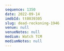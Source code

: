 ```yaml
---
sequence: 1350
date: 2022-09-14
imdbId: tt0039305
slug: dead-reckoning-1946
venue: null
venueNotes: null
medium: Watch TCM
mediumNotes: null
---
```

